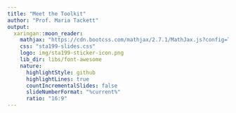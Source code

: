 ```yaml
---
title: "Meet the Toolkit"
author: "Prof. Maria Tackett"
output:
  xaringan::moon_reader:
    mathjax: "https://cdn.bootcss.com/mathjax/2.7.1/MathJax.js?config=TeX-MML-AM_HTMLorMML"
    css: "sta199-slides.css"
    logo: img/sta199-sticker-icon.png
    lib_dir: libs/font-awesome
    nature:
      highlightStyle: github
      highlightLines: true
      countIncrementalSlides: false
      slideNumberFormat: "%current%" 
      ratio: "16:9"
---
```

